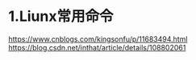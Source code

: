 # 1.Liunx常用命令
https://www.cnblogs.com/kingsonfu/p/11683494.html
https://blog.csdn.net/inthat/article/details/108802061